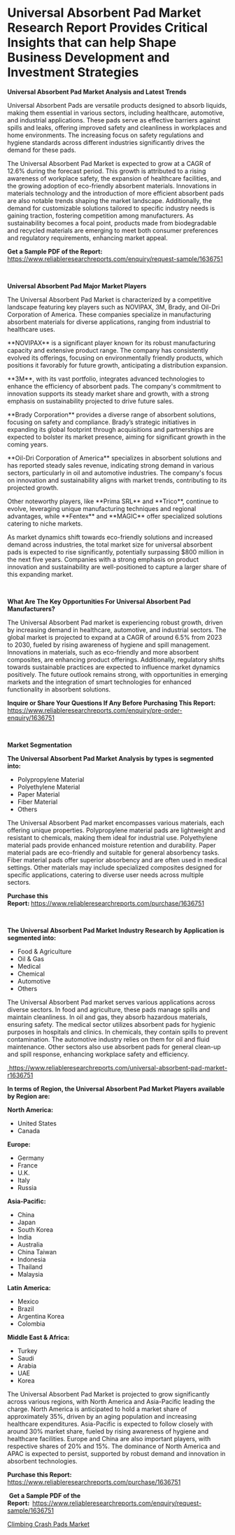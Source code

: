 <p><h1>Universal Absorbent Pad Market Research Report Provides Critical Insights that can help Shape Business Development and Investment Strategies</h1></p><p><strong>Universal Absorbent Pad Market Analysis and Latest Trends</strong></p>
<p><p>Universal Absorbent Pads are versatile products designed to absorb liquids, making them essential in various sectors, including healthcare, automotive, and industrial applications. These pads serve as effective barriers against spills and leaks, offering improved safety and cleanliness in workplaces and home environments. The increasing focus on safety regulations and hygiene standards across different industries significantly drives the demand for these pads.</p><p>The Universal Absorbent Pad Market is expected to grow at a CAGR of 12.6% during the forecast period. This growth is attributed to a rising awareness of workplace safety, the expansion of healthcare facilities, and the growing adoption of eco-friendly absorbent materials. Innovations in materials technology and the introduction of more efficient absorbent pads are also notable trends shaping the market landscape. Additionally, the demand for customizable solutions tailored to specific industry needs is gaining traction, fostering competition among manufacturers. As sustainability becomes a focal point, products made from biodegradable and recycled materials are emerging to meet both consumer preferences and regulatory requirements, enhancing market appeal.</p></p>
<p><strong>Get a Sample PDF of the Report:&nbsp;</strong> <a href="https://www.reliableresearchreports.com/enquiry/request-sample/1636751?utm_campaign=3028&utm_medium=2&utm_source=Github&utm_content=ia&utm_term=31032025&utm_id=universal-absorbent-pad">https://www.reliableresearchreports.com/enquiry/request-sample/1636751</a></p>
<p>&nbsp;</p>
<p><strong>Universal Absorbent Pad Major Market Players</strong></p>
<p><p>The Universal Absorbent Pad Market is characterized by a competitive landscape featuring key players such as NOVIPAX, 3M, Brady, and Oil-Dri Corporation of America. These companies specialize in manufacturing absorbent materials for diverse applications, ranging from industrial to healthcare uses.</p><p>**NOVIPAX** is a significant player known for its robust manufacturing capacity and extensive product range. The company has consistently evolved its offerings, focusing on environmentally friendly products, which positions it favorably for future growth, anticipating a distribution expansion.</p><p>**3M**, with its vast portfolio, integrates advanced technologies to enhance the efficiency of absorbent pads. The company's commitment to innovation supports its steady market share and growth, with a strong emphasis on sustainability projected to drive future sales.</p><p>**Brady Corporation** provides a diverse range of absorbent solutions, focusing on safety and compliance. Brady’s strategic initiatives in expanding its global footprint through acquisitions and partnerships are expected to bolster its market presence, aiming for significant growth in the coming years.</p><p>**Oil-Dri Corporation of America** specializes in absorbent solutions and has reported steady sales revenue, indicating strong demand in various sectors, particularly in oil and automotive industries. The company's focus on innovation and sustainability aligns with market trends, contributing to its projected growth.</p><p>Other noteworthy players, like **Prima SRL** and **Trico**, continue to evolve, leveraging unique manufacturing techniques and regional advantages, while **Fentex** and **MAGIC** offer specialized solutions catering to niche markets. </p><p>As market dynamics shift towards eco-friendly solutions and increased demand across industries, the total market size for universal absorbent pads is expected to rise significantly, potentially surpassing $800 million in the next five years. Companies with a strong emphasis on product innovation and sustainability are well-positioned to capture a larger share of this expanding market.</p></p>
<p>&nbsp;</p>
<p><strong>What Are The Key Opportunities For Universal Absorbent Pad Manufacturers?</strong></p>
<p><p>The Universal Absorbent Pad market is experiencing robust growth, driven by increasing demand in healthcare, automotive, and industrial sectors. The global market is projected to expand at a CAGR of around 6.5% from 2023 to 2030, fueled by rising awareness of hygiene and spill management. Innovations in materials, such as eco-friendly and more absorbent composites, are enhancing product offerings. Additionally, regulatory shifts towards sustainable practices are expected to influence market dynamics positively. The future outlook remains strong, with opportunities in emerging markets and the integration of smart technologies for enhanced functionality in absorbent solutions.</p></p>
<p><strong>Inquire or Share Your Questions If Any Before Purchasing This Report:</strong> <a href="https://www.reliableresearchreports.com/enquiry/pre-order-enquiry/1636751?utm_campaign=3028&utm_medium=2&utm_source=Github&utm_content=ia&utm_term=31032025&utm_id=universal-absorbent-pad">https://www.reliableresearchreports.com/enquiry/pre-order-enquiry/1636751</a></p>
<p>&nbsp;</p>
<p><strong>Market Segmentation</strong></p>
<p><strong>The Universal Absorbent Pad Market Analysis by types is segmented into:</strong></p>
<p><ul><li>Polypropylene Material</li><li>Polyethylene Material</li><li>Paper Material</li><li>Fiber Material</li><li>Others</li></ul></p>
<p><p>The Universal Absorbent Pad market encompasses various materials, each offering unique properties. Polypropylene material pads are lightweight and resistant to chemicals, making them ideal for industrial use. Polyethylene material pads provide enhanced moisture retention and durability. Paper material pads are eco-friendly and suitable for general absorbency tasks. Fiber material pads offer superior absorbency and are often used in medical settings. Other materials may include specialized composites designed for specific applications, catering to diverse user needs across multiple sectors.</p></p>
<p><strong>Purchase this Report:&nbsp;</strong><a href="https://www.reliableresearchreports.com/purchase/1636751?utm_campaign=3028&utm_medium=2&utm_source=Github&utm_content=ia&utm_term=31032025&utm_id=universal-absorbent-pad">https://www.reliableresearchreports.com/purchase/1636751</a></p>
<p>&nbsp;</p>
<p><strong>The Universal Absorbent Pad Market Industry Research by Application is segmented into:</strong></p>
<p><ul><li>Food & Agriculture</li><li>Oil & Gas</li><li>Medical</li><li>Chemical</li><li>Automotive</li><li>Others</li></ul></p>
<p><p>The Universal Absorbent Pad market serves various applications across diverse sectors. In food and agriculture, these pads manage spills and maintain cleanliness. In oil and gas, they absorb hazardous materials, ensuring safety. The medical sector utilizes absorbent pads for hygienic purposes in hospitals and clinics. In chemicals, they contain spills to prevent contamination. The automotive industry relies on them for oil and fluid maintenance. Other sectors also use absorbent pads for general clean-up and spill response, enhancing workplace safety and efficiency.</p></p>
<p><a href="https://www.reliableresearchreports.com/universal-absorbent-pad-market-r1636751?utm_campaign=3028&utm_medium=2&utm_source=Github&utm_content=ia&utm_term=31032025&utm_id=universal-absorbent-pad">&nbsp;https://www.reliableresearchreports.com/universal-absorbent-pad-market-r1636751</a></p>
<p><strong>In terms of Region, the Universal Absorbent Pad Market Players available by Region are:</strong></p>
<p>
    <p> <strong> North America: </strong>
        <ul>
            <li>United States</li>
            <li>Canada</li>
        </ul>
        </p> 
    <p> <strong> Europe: </strong>
        <ul>
            <li>Germany</li>
            <li>France</li>
            <li>U.K.</li>
            <li>Italy</li>
            <li>Russia</li>
        </ul>
        </p> 
    <p> <strong> Asia-Pacific: </strong>
        <ul>
            <li>China</li>
            <li>Japan</li>
            <li>South Korea</li>
            <li>India</li>
            <li>Australia</li>
            <li>China Taiwan</li>
            <li>Indonesia</li>
            <li>Thailand</li>
            <li>Malaysia</li>
        </ul>
        </p> 
    <p> <strong> Latin America: </strong>
        <ul>
            <li>Mexico</li>
            <li>Brazil</li>
            <li>Argentina Korea</li>
            <li>Colombia</li>
        </ul>
        </p> 
    <p> <strong> Middle East & Africa: </strong>
        <ul>
            <li>Turkey</li>
            <li>Saudi</li>
            <li>Arabia</li>
            <li>UAE</li>
            <li>Korea</li>
        </ul>
    </p>
    </p>
<p><p>The Universal Absorbent Pad Market is projected to grow significantly across various regions, with North America and Asia-Pacific leading the charge. North America is anticipated to hold a market share of approximately 35%, driven by an aging population and increasing healthcare expenditures. Asia-Pacific is expected to follow closely with around 30% market share, fueled by rising awareness of hygiene and healthcare facilities. Europe and China are also important players, with respective shares of 20% and 15%. The dominance of North America and APAC is expected to persist, supported by robust demand and innovation in absorbent technologies.</p></p>
<p><strong>Purchase this Report: </strong><a href="https://www.reliableresearchreports.com/purchase/1636751?utm_campaign=3028&utm_medium=2&utm_source=Github&utm_content=ia&utm_term=31032025&utm_id=universal-absorbent-pad">https://www.reliableresearchreports.com/purchase/1636751</a></p>
<p>&nbsp;<strong>Get a Sample PDF of the Report:&nbsp;&nbsp;</strong><a href="https://www.reliableresearchreports.com/enquiry/request-sample/1636751?utm_campaign=3028&utm_medium=2&utm_source=Github&utm_content=ia&utm_term=31032025&utm_id=universal-absorbent-pad">https://www.reliableresearchreports.com/enquiry/request-sample/1636751</a></p>
<p><strong></strong></p>
<p><p><a href="https://github.com/deyniphytic/Market-Research-Report-List-1/blob/main/climbing-crash-pads-market.md?utm_campaign=3028&utm_medium=2&utm_source=Github&utm_content=ia&utm_term=31032025&utm_id=universal-absorbent-pad">Climbing Crash Pads Market</a></p></p>